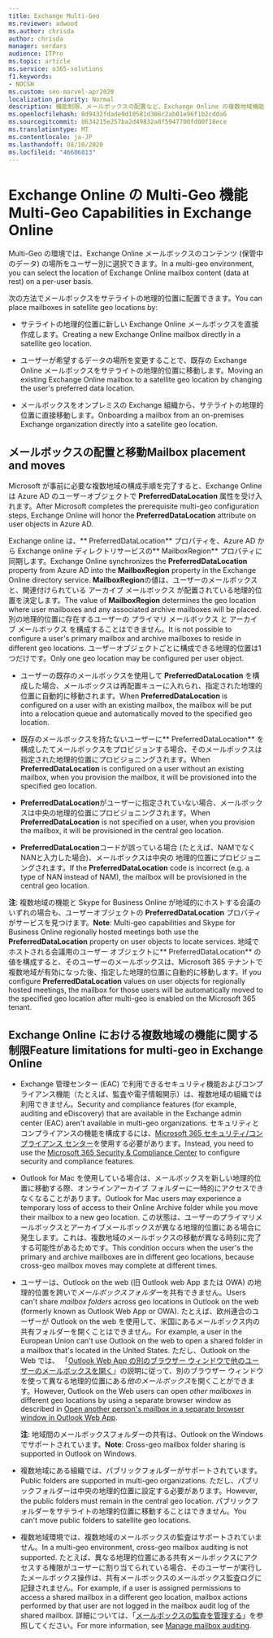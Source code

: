 ```yaml
---
title: Exchange Multi-Geo
ms.reviewer: adwood
ms.author: chrisda
author: chrisda
manager: serdars
audience: ITPro
ms.topic: article
ms.service: o365-solutions
f1.keywords:
- NOCSH
ms.custom: seo-marvel-apr2020
localization_priority: Normal
description: 機能制限、メールボックスの配置など、Exchange Online の複数地域機能について説明します。
ms.openlocfilehash: 8d9432fdade9d10581d386c2ab01e96f1b2cdda6
ms.sourcegitcommit: 8634215e257ba2d49832a8f5947700fd00f18ece
ms.translationtype: MT
ms.contentlocale: ja-JP
ms.lasthandoff: 08/10/2020
ms.locfileid: "46606813"
---
```

# <a name="multi-geo-capabilities-in-exchange-online"></a><span data-ttu-id="3b7dd-103">Exchange Online の Multi-Geo 機能</span><span class="sxs-lookup"><span data-stu-id="3b7dd-103">Multi-Geo Capabilities in Exchange Online</span></span>

<span data-ttu-id="3b7dd-104">Multi-Geo の環境では、Exchange Online メールボックスのコンテンツ (保管中のデータ) の場所をユーザー別に選択できます。</span><span class="sxs-lookup"><span data-stu-id="3b7dd-104">In a multi-geo environment, you can select the location of Exchange Online mailbox content (data at rest) on a per-user basis.</span></span>

<span data-ttu-id="3b7dd-105">次の方法でメールボックスをサテライトの地理的位置に配置できます。</span><span class="sxs-lookup"><span data-stu-id="3b7dd-105">You can place mailboxes in satellite geo locations by:</span></span>

- <span data-ttu-id="3b7dd-106">サテライトの地理的位置に新しい Exchange Online メールボックスを直接作成します。</span><span class="sxs-lookup"><span data-stu-id="3b7dd-106">Creating a new Exchange Online mailbox directly in a satellite geo location.</span></span>

- <span data-ttu-id="3b7dd-107">ユーザーが希望するデータの場所を変更することで、既存の Exchange Online メールボックスをサテライトの地理的位置に移動します。</span><span class="sxs-lookup"><span data-stu-id="3b7dd-107">Moving an existing Exchange Online mailbox to a satellite geo location by changing the user's preferred data location.</span></span>

- <span data-ttu-id="3b7dd-108">メールボックスをオンプレミスの Exchange 組織から、サテライトの地理的位置に直接移動します。</span><span class="sxs-lookup"><span data-stu-id="3b7dd-108">Onboarding a mailbox from an on-premises Exchange organization directly into a satellite geo location.</span></span>

## <a name="mailbox-placement-and-moves"></a><span data-ttu-id="3b7dd-109">メールボックスの配置と移動</span><span class="sxs-lookup"><span data-stu-id="3b7dd-109">Mailbox placement and moves</span></span>

<span data-ttu-id="3b7dd-110">Microsoft が事前に必要な複数地域の構成手順を完了すると、Exchange Online は Azure AD のユーザーオブジェクトで **PreferredDataLocation** 属性を受け入れます。</span><span class="sxs-lookup"><span data-stu-id="3b7dd-110">After Microsoft completes the prerequisite multi-geo configuration steps, Exchange Online will honor the **PreferredDataLocation** attribute on user objects in Azure AD.</span></span>

<span data-ttu-id="3b7dd-111">Exchange online は、\*\* PreferredDataLocation\*\* プロパティを、Azure AD から Exchange online ディレクトリサービスの\*\* MailboxRegion\*\* プロパティに同期します。</span><span class="sxs-lookup"><span data-stu-id="3b7dd-111">Exchange Online synchronizes the **PreferredDataLocation** property from Azure AD into the **MailboxRegion** property in the Exchange Online directory service.</span></span> <span data-ttu-id="3b7dd-112">**MailboxRegion**の値は、ユーザーのメールボックスと、関連付けられている アーカイブ メールボックス が配置されている地理的位置を決定します。</span><span class="sxs-lookup"><span data-stu-id="3b7dd-112">The value of **MailboxRegion** determines the geo location where user mailboxes and any associated archive mailboxes will be placed.</span></span> <span data-ttu-id="3b7dd-113">別の地理的位置に存在するユーザーの プライマリ メールボックス と アーカイブ メールボックス を構成することはできません。</span><span class="sxs-lookup"><span data-stu-id="3b7dd-113">It is not possible to configure a user's primary mailbox and archive mailboxes to reside in different geo locations.</span></span> <span data-ttu-id="3b7dd-114">ユーザーオブジェクトごとに構成できる地理的位置は1つだけです。</span><span class="sxs-lookup"><span data-stu-id="3b7dd-114">Only one geo location may be configured per user object.</span></span>

- <span data-ttu-id="3b7dd-115">ユーザーの既存のメールボックスを使用して **PreferredDataLocation** を構成した場合、メールボックスは再配置キューに入れられ、指定された地理的位置に自動的に移動されます。</span><span class="sxs-lookup"><span data-stu-id="3b7dd-115">When **PreferredDataLocation** is configured on a user with an existing mailbox, the mailbox will be put into a relocation queue and automatically moved to the specified geo location.</span></span>

- <span data-ttu-id="3b7dd-116">既存のメールボックスを持たないユーザーに\*\* PreferredDataLocation\*\* を構成したてメールボックスをプロビジョンする場合、そのメールボックスは指定された地理的位置にプロビジョニングされます。</span><span class="sxs-lookup"><span data-stu-id="3b7dd-116">When **PreferredDataLocation** is configured on a user without an existing mailbox, when you provision the mailbox, it will be provisioned into the specified geo location.</span></span>

- <span data-ttu-id="3b7dd-117">**PreferredDataLocation**がユーザーに指定されていない場合、メールボックスは中央の地理的位置にプロビジョニングされます。</span><span class="sxs-lookup"><span data-stu-id="3b7dd-117">When **PreferredDataLocation** is not specified on a user, when you provision the mailbox, it will be provisioned in the central geo location.</span></span>

- <span data-ttu-id="3b7dd-118">**PreferredDataLocation**コードが誤っている場合 (たとえば、NAMでなくNANと入力した場合)、メールボックスは中央の 地理的位置にプロビジョニングされます。</span><span class="sxs-lookup"><span data-stu-id="3b7dd-118">If the **PreferredDataLocation** code is incorrect (e.g. a type of NAN instead of NAM), the mailbox will be provisioned in the central geo location.</span></span>

<span data-ttu-id="3b7dd-119">**注**: 複数地域の機能と Skype for Business Online が地域的にホストする会議のいずれの場合も、ユーザーオブジェクトの **PreferredDataLocation** プロパティがサービスを見つけます。</span><span class="sxs-lookup"><span data-stu-id="3b7dd-119">**Note**: Multi-geo capabilities and Skype for Business Online regionally hosted meetings both use the **PreferredDataLocation** property on user objects to locate services.</span></span> <span data-ttu-id="3b7dd-120">地域でホストされる会議用のユーザー オブジェクトに\*\* PreferredDataLocation\*\* の値を構成すると、そのユーザーのメールボックスは、Microsoft 365 テナントで複数地域が有効になった後、指定した地理的位置に自動的に移動します。</span><span class="sxs-lookup"><span data-stu-id="3b7dd-120">If you configure **PreferredDataLocation** values on user objects for regionally hosted meetings, the mailbox for those users will be automatically moved to the specified geo location after multi-geo is enabled on the Microsoft 365 tenant.</span></span>

## <a name="feature-limitations-for-multi-geo-in-exchange-online"></a><span data-ttu-id="3b7dd-121">Exchange Online における複数地域の機能に関する制限</span><span class="sxs-lookup"><span data-stu-id="3b7dd-121">Feature limitations for multi-geo in Exchange Online</span></span>

- <span data-ttu-id="3b7dd-122">Exchange 管理センター (EAC) で利用できるセキュリティ機能およびコンプライアンス機能（たとえば、監査や電子情報開示）は、複数地域の組織では利用できません。</span><span class="sxs-lookup"><span data-stu-id="3b7dd-122">Security and compliance features (for example, auditing and eDiscovery) that are available in the Exchange admin center (EAC) aren't available in multi-geo organizations.</span></span> <span data-ttu-id="3b7dd-123">セキュリティとコンプライアンスの機能を構成するには、[Microsoft 365 セキュリティ/コンプライアンス センター](https://support.office.com/article/7e696a40-b86b-4a20-afcc-559218b7b1b8)を使用する必要があります。</span><span class="sxs-lookup"><span data-stu-id="3b7dd-123">Instead, you need to use the [Microsoft 365 Security & Compliance Center](https://support.office.com/article/7e696a40-b86b-4a20-afcc-559218b7b1b8) to configure security and compliance features.</span></span>

- <span data-ttu-id="3b7dd-124">Outlook for Mac を使用している場合は、メールボックスを新しい地理的位置に移動する際、オンラインアーカイブ フォルダーに一時的にアクセスできなくなることがあります。</span><span class="sxs-lookup"><span data-stu-id="3b7dd-124">Outlook for Mac users may experience a temporary loss of access to their Online Archive folder while you move their mailbox to a new geo location.</span></span> <span data-ttu-id="3b7dd-125">この状態は、ユーザーのプライマリメールボックスとアーカイブメールボックスが異なる地理的位置にある場合に発生します。これは、複数地域のメールボックスの移動が異なる時刻に完了する可能性があるためです。</span><span class="sxs-lookup"><span data-stu-id="3b7dd-125">This condition occurs when the user's the primary and archive mailboxes are in different geo locations, because cross-geo mailbox moves may complete at different times.</span></span>

- <span data-ttu-id="3b7dd-126">ユーザーは、Outlook on the web (旧 Outlook web App または OWA) の地理的位置を跨いで*メールボックスフォルダー*を共有できません。</span><span class="sxs-lookup"><span data-stu-id="3b7dd-126">Users can't share *mailbox folders* across geo locations in Outlook on the web (formerly known as Outlook Web App or OWA).</span></span> <span data-ttu-id="3b7dd-127">たとえば、欧州連合のユーザーが Outlook on the web を使用して、米国にあるメールボックス内の共有フォルダーを開くことはできません。</span><span class="sxs-lookup"><span data-stu-id="3b7dd-127">For example, a user in the European Union can't use Outlook on the web to open a shared folder in a mailbox that's located in the United States.</span></span> <span data-ttu-id="3b7dd-128">ただし、Outlook on the Web では、 「[Outlook Web App の別のブラウザー ウィンドウで他のユーザーのメールボックスを開く](https://support.office.com/article/A909AD30-E413-40B5-A487-0EA70B763081#__toc372210362)」の説明に従って、別のブラウザー ウィンドウを使って異なる地理的位置にある*他のメールボックス*を開くことができます。</span><span class="sxs-lookup"><span data-stu-id="3b7dd-128">However, Outlook on the Web users can open *other mailboxes* in different geo locations by using a separate browser window as described in [Open another person's mailbox in a separate browser window in Outlook Web App](https://support.office.com/article/A909AD30-E413-40B5-A487-0EA70B763081#__toc372210362).</span></span>

  <span data-ttu-id="3b7dd-129">**注**: 地域間のメールボックスフォルダーの共有は、Outlook on the Windows でサポートされています。</span><span class="sxs-lookup"><span data-stu-id="3b7dd-129">**Note**: Cross-geo mailbox folder sharing is supported in Outlook on Windows.</span></span>

- <span data-ttu-id="3b7dd-130">複数地域にある組織では、パブリックフォルダーがサポートされています。</span><span class="sxs-lookup"><span data-stu-id="3b7dd-130">Public folders are supported in multi-geo organizations.</span></span> <span data-ttu-id="3b7dd-131">ただし、パブリックフォルダーは中央の地理的位置に設定する必要があります。</span><span class="sxs-lookup"><span data-stu-id="3b7dd-131">However, the public folders must remain in the central geo location.</span></span> <span data-ttu-id="3b7dd-132">パブリックフォルダーをサテライトの地理的位置に移動することはできません。</span><span class="sxs-lookup"><span data-stu-id="3b7dd-132">You can't move public folders to satellite geo locations.</span></span>

- <span data-ttu-id="3b7dd-133">複数地域環境では、複数地域のメールボックスの監査はサポートされていません。</span><span class="sxs-lookup"><span data-stu-id="3b7dd-133">In a multi-geo environment, cross-geo mailbox auditing is not supported.</span></span> <span data-ttu-id="3b7dd-134">たとえば、異なる地理的位置にある共有メールボックスにアクセスする権限がユーザーに割り当てられている場合、そのユーザーが実行したメールボックス操作は、共有メールボックスのメールボックス監査ログに記録されません。</span><span class="sxs-lookup"><span data-stu-id="3b7dd-134">For example, if a user is assigned permissions to access a shared mailbox in a different geo location, mailbox actions performed by that user are not logged in the mailbox audit log of the shared mailbox.</span></span> <span data-ttu-id="3b7dd-135">詳細については、「[メールボックスの監査を管理する](https://docs.microsoft.com/microsoft-365/compliance/enable-mailbox-auditing?view=o365-worldwide)」を参照してください。</span><span class="sxs-lookup"><span data-stu-id="3b7dd-135">For more information, see [Manage mailbox auditing](https://docs.microsoft.com/microsoft-365/compliance/enable-mailbox-auditing?view=o365-worldwide).</span></span>
